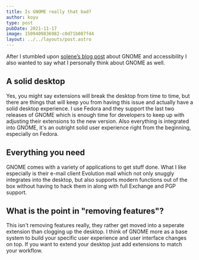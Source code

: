 ```yaml
---
title: Is GNOME really that bad?
author: koyu
type: post
pubDate: 2021-11-17
image: 1509409836982-c0d71b087fd4
layout: ../../layouts/post.astro
---
```


After I stumbled upon [solene&rsquo;s blog post](https://dataswamp.org/~solene/2021-11-10-how-I-ended-liking-gnome.html) about GNOME and accessibility I also wanted to say what I personally think about GNOME as well.

## A solid desktop

Yes, you might say extensions will break the desktop from time to time, but there are things that will keep you from having this issue and actually have a solid desktop experience. I use Fedora and they support the last two releases of GNOME which is enough time for developers to keep up with adjusting their extensions to the new version. Also everything is integrated into GNOME, it's an outright solid user experience right from the beginning, especially on Fedora.

## Everything you need

GNOME comes with a variety of applications to get stuff done. What I like especially is their e-mail client Evolution mail which not only snuggly integrates into the desktop, but also supports modern functions out of the box without having to hack them in along with full Exchange and PGP support.

## What is the point in "removing features"?

This isn't removing features really, they rather get moved into a seperate extension than clogging up the desktop. I think of GNOME more as a base system to build your specific user experience and user interface changes on top. If you want to extend your desktop just add extensions to match your workflow.